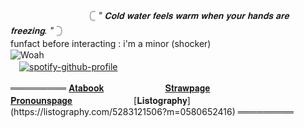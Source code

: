 　　　　　　　　　𓊆  _" 𝐂𝐨𝐥𝐝 𝐰𝐚𝐭𝐞𝐫 𝐟𝐞𝐞𝐥𝐬 𝐰𝐚𝐫𝐦 𝐰𝐡𝐞𝐧 𝐲𝐨𝐮𝐫 𝐡𝐚𝐧𝐝𝐬 𝐚𝐫𝐞 𝐟𝐫𝐞𝐞𝐳𝐢𝐧𝐠. "_  𓊇 <br />
funfact before interacting : i'm a minor (shocker)　　
　　　　　　　　　　　　　　　　　　　　　　![Woah](https://komarev.com/ghpvc/?username=gambling-addict)<br />
　[![spotify-github-profile](https://spotify-github-profile.kittinanx.com/api/view?uid=a7dy6ttd2hrv6zemln72x9zdw&cover_image=true&theme=novatorem&show_offline=false&background_color=0d0a1f&interchange=false&bar_color=4e6cb1&bar_color_cover=true)](https://spotify-github-profile.kittinanx.com/api/view?uid=a7dy6ttd2hrv6zemln72x9zdw&redirect=true)<br />

═════════  [𝐀𝐭𝐚𝐛𝐨𝐨𝐤](https://forcas.atabook.org/)　　　　　　　[𝐒𝐭𝐫𝐚𝐰𝐩𝐚𝐠𝐞](https://4cas.straw.page/)　　　　　　　　[𝐏𝐫𝐨𝐧𝐨𝐮𝐧𝐬𝐩𝐚𝐠𝐞](https://en.pronouns.page/@forcas_)　　　　　　　[𝐋𝐢𝐬𝐭𝐨𝐠𝐫𝐚𝐩𝐡𝐲](https://listography.com/5283121506?m=0580652416)  ═════════





<!--
**gambling-addict/gambling-addict** is a ✨ _special_ ✨ repository because its `README.md` (this file) appears on your GitHub profile.

Here are some ideas to get you started:

- 🔭 I’m currently working on ...
- 🌱 I’m currently learning ...
- 👯 I’m looking to collaborate on ...
- 🤔 I’m looking for help with ...
- 💬 Ask me about ...
- 📫 How to reach me: ...
- 😄 Pronouns: ...
- ⚡ Fun fact: ...
-->
